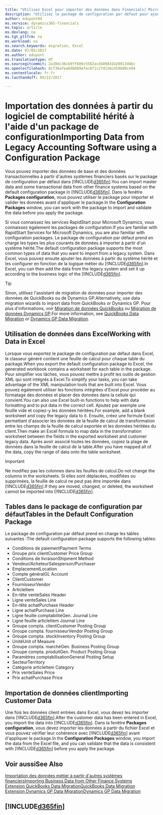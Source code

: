 ```yaml
---
title: "Utilisez Excel pour importer des données dans Financials| Microsoft Docs"
description: "Utilisez le package de configuration par défaut pour ajouter des données client dans Excel et les importer ensuite dans Dynamics 365 for Financials."
author: edupont04
ms.service: dynamics365-financials
ms.topic: article
ms.devlang: na
ms.tgt_pltfrm: na
ms.workload: na
ms.search.keywords: migration, Excel
ms.date: 07/05/2017
ms.author: edupont
ms.translationtype: HT
ms.sourcegitcommit: 2a38dc36cb9ff609c5582acd489841b20013d4bc
ms.openlocfilehash: 8cf36afea60b089afac8f1c27d126cd19b88ce94
ms.contentlocale: fr-fr
ms.lasthandoff: 09/22/2017

---
```

# <a name="importing-data-from-legacy-accounting-software-using-a-configuration-package"></a><span data-ttu-id="93cda-103">Importation des données à partir du logiciel de comptabilité hérité à l'aide d'un package de configuration</span><span class="sxs-lookup"><span data-stu-id="93cda-103">Importing Data from Legacy Accounting Software using a Configuration Package</span></span>
<span data-ttu-id="93cda-104">Vous pouvez importer des données de base et des données transactionnelles à partir d'autres systèmes financiers basés sur le package de configuration par défaut dans [!INCLUDE[d365fin](includes/d365fin_md.md)].</span><span class="sxs-lookup"><span data-stu-id="93cda-104">You can import master data and some transactional data from other finance systems based on the default configuration package in [!INCLUDE[d365fin](includes/d365fin_md.md)].</span></span> <span data-ttu-id="93cda-105">Dans la fenêtre **Packages configuration**, vous pouvez utiliser le package pour importer et valider les données avant d'appliquer le package.</span><span class="sxs-lookup"><span data-stu-id="93cda-105">In the **Configuration Packages** window, you can work with the package to import and validate the data before you apply the package.</span></span>  

<span data-ttu-id="93cda-106">Si vous connaissez les services RapidStart pour Microsoft Dynamics, vous connaissez également les packages de configuration.</span><span class="sxs-lookup"><span data-stu-id="93cda-106">If you are familiar with RapidStart Services for Microsoft Dynamics, you are also familiar with configuration packages.</span></span> <span data-ttu-id="93cda-107">Le package de configuration par défaut prend en charge les types les plus courants de données à importer à partir d'un système hérité.</span><span class="sxs-lookup"><span data-stu-id="93cda-107">The default configuration package supports the most common types of data that you want to import from a legacy system.</span></span> <span data-ttu-id="93cda-108">Dans Excel, vous pouvez ensuite ajouter les données à partir du système hérité et les configurer en fonction de la logique métier du [!INCLUDE[d365fin](includes/d365fin_md.md)].</span><span class="sxs-lookup"><span data-stu-id="93cda-108">In Excel, you can then add the data from the legacy system and set it up according to the business logic of the [!INCLUDE[d365fin](includes/d365fin_md.md)].</span></span>  

> [!TIP]  
>   <span data-ttu-id="93cda-109">Sinon, utilisez l'assistant de migration de données pour importer des données de QuickBooks ou de Dynamics GP.</span><span class="sxs-lookup"><span data-stu-id="93cda-109">Alternatively, use data migration wizards to import data from QuickBooks or Dynamics GP.</span></span> <span data-ttu-id="93cda-110">Pour plus d'informations, voir [Migration de données QuickBooks](ui-extensions-quickbooks-data-migration.md) ou [Migration de données Dynamics GP](ui-extensions-dynamicsgp-data-migration.md).</span><span class="sxs-lookup"><span data-stu-id="93cda-110">For more information, see [QuickBooks Data Migration](ui-extensions-quickbooks-data-migration.md) or [Dynamics GP Data Migration](ui-extensions-dynamicsgp-data-migration.md).</span></span>  

## <a name="working-with-data-in-excel"></a><span data-ttu-id="93cda-111">Utilisation de données dans Excel</span><span class="sxs-lookup"><span data-stu-id="93cda-111">Working with Data in Excel</span></span>
<span data-ttu-id="93cda-112">Lorsque vous exportez le package de configuration par défaut dans Excel, le classeur généré contient une feuille de calcul pour chaque table du package.</span><span class="sxs-lookup"><span data-stu-id="93cda-112">When you export the default configuration package to Excel, the generated workbook contains a worksheet for each table in the package.</span></span> <span data-ttu-id="93cda-113">Pour simplifier vos tâches, vous pouvez mettre à profit les outils de gestion XML qui sont intégrés à Excel.</span><span class="sxs-lookup"><span data-stu-id="93cda-113">To simplify your tasks, you can take advantage of the XML manipulation tools that are built into Excel.</span></span> <span data-ttu-id="93cda-114">Vous pouvez également utiliser les fonctions intégrées d'Excel pour procéder au formatage des données et placer des données dans la cellule qui convient.</span><span class="sxs-lookup"><span data-stu-id="93cda-114">You can also use Excel built-in functions to help with data formatting and to put data in the correct cell.</span></span> <span data-ttu-id="93cda-115">Ajoutez par exemple une feuille vide et copiez-y les données héritées.</span><span class="sxs-lookup"><span data-stu-id="93cda-115">For example, add a blank worksheet and copy the legacy data to it.</span></span> <span data-ttu-id="93cda-116">Ensuite, créez une formule Excel permettant d'associer les données de la feuille de calcul de transformation entre les champs de la feuille de calcul exportée et les données héritées du client.</span><span class="sxs-lookup"><span data-stu-id="93cda-116">Then make an Excel formula to map data in the transformation worksheet between the fields in the exported worksheet and customer legacy data.</span></span> <span data-ttu-id="93cda-117">Après avoir associé toutes les données, copiez la plage de données dans la feuille de calcul de la table.</span><span class="sxs-lookup"><span data-stu-id="93cda-117">After you have mapped all of the data, copy the range of data onto the table worksheet.</span></span>  

> [!IMPORTANT]  
>  <span data-ttu-id="93cda-118">Ne modifiez pas les colonnes dans les feuilles de calcul.</span><span class="sxs-lookup"><span data-stu-id="93cda-118">Do not change the columns in the worksheets.</span></span> <span data-ttu-id="93cda-119">Si elles sont déplacées, modifiées ou supprimées, la feuille de calcul ne peut pas être importée dans [!INCLUDE[d365fin](includes/d365fin_md.md)].</span><span class="sxs-lookup"><span data-stu-id="93cda-119">If they are moved, changed, or deleted, the worksheet cannot be imported into [!INCLUDE[d365fin](includes/d365fin_md.md)].</span></span>

## <a name="tables-in-the-default-configuration-package"></a><span data-ttu-id="93cda-120">Tables dans le package de configuration par défaut</span><span class="sxs-lookup"><span data-stu-id="93cda-120">Tables in the Default Configuration Package</span></span>
<span data-ttu-id="93cda-121">Le package de configuration par défaut prend en charge les tables suivantes :</span><span class="sxs-lookup"><span data-stu-id="93cda-121">The default configuration package supports the following tables:</span></span>

-   <span data-ttu-id="93cda-122">Conditions de paiement</span><span class="sxs-lookup"><span data-stu-id="93cda-122">Payment Terms</span></span>
-   <span data-ttu-id="93cda-123">Groupe prix client</span><span class="sxs-lookup"><span data-stu-id="93cda-123">Customer Price Group</span></span>
-   <span data-ttu-id="93cda-124">Conditions de livraison</span><span class="sxs-lookup"><span data-stu-id="93cda-124">Shipment Method</span></span>
-   <span data-ttu-id="93cda-125">Vendeur/Acheteur</span><span class="sxs-lookup"><span data-stu-id="93cda-125">Salesperson/Purchaser</span></span>
-   <span data-ttu-id="93cda-126">Emplacement</span><span class="sxs-lookup"><span data-stu-id="93cda-126">Location</span></span>
-   <span data-ttu-id="93cda-127">Compte général</span><span class="sxs-lookup"><span data-stu-id="93cda-127">GL Account</span></span>
-   <span data-ttu-id="93cda-128">Client</span><span class="sxs-lookup"><span data-stu-id="93cda-128">Customer</span></span>
-   <span data-ttu-id="93cda-129">Fournisseur</span><span class="sxs-lookup"><span data-stu-id="93cda-129">Vendor</span></span>
-   <span data-ttu-id="93cda-130">Article</span><span class="sxs-lookup"><span data-stu-id="93cda-130">Item</span></span>
-   <span data-ttu-id="93cda-131">En-tête vente</span><span class="sxs-lookup"><span data-stu-id="93cda-131">Sales Header</span></span>
-   <span data-ttu-id="93cda-132">Ligne vente</span><span class="sxs-lookup"><span data-stu-id="93cda-132">Sales Line</span></span>
-   <span data-ttu-id="93cda-133">En-tête achat</span><span class="sxs-lookup"><span data-stu-id="93cda-133">Purchase Header</span></span>
-   <span data-ttu-id="93cda-134">Ligne achat</span><span class="sxs-lookup"><span data-stu-id="93cda-134">Purchase Line</span></span>
-   <span data-ttu-id="93cda-135">Ligne feuille comptabilité</span><span class="sxs-lookup"><span data-stu-id="93cda-135">Gen. Journal Line</span></span>
-   <span data-ttu-id="93cda-136">Ligne feuille article</span><span class="sxs-lookup"><span data-stu-id="93cda-136">Item Journal Line</span></span>
-   <span data-ttu-id="93cda-137">Groupe compta. client</span><span class="sxs-lookup"><span data-stu-id="93cda-137">Customer Posting Group</span></span>
-   <span data-ttu-id="93cda-138">Groupe compta. fournisseur</span><span class="sxs-lookup"><span data-stu-id="93cda-138">Vendor Posting Group</span></span>
-   <span data-ttu-id="93cda-139">Groupe compta. stock</span><span class="sxs-lookup"><span data-stu-id="93cda-139">Inventory Posting Group</span></span>
-   <span data-ttu-id="93cda-140">Unité</span><span class="sxs-lookup"><span data-stu-id="93cda-140">Unit of Measure</span></span>
-   <span data-ttu-id="93cda-141">Groupe compta. marché</span><span class="sxs-lookup"><span data-stu-id="93cda-141">Gen. Business Posting Group</span></span>
-   <span data-ttu-id="93cda-142">Groupe compta. produit</span><span class="sxs-lookup"><span data-stu-id="93cda-142">Gen. Product Posting Group</span></span>
-   <span data-ttu-id="93cda-143">Paramètres comptabilisation</span><span class="sxs-lookup"><span data-stu-id="93cda-143">General Posting Setup</span></span>
-   <span data-ttu-id="93cda-144">Secteur</span><span class="sxs-lookup"><span data-stu-id="93cda-144">Territory</span></span>
-   <span data-ttu-id="93cda-145">Catégorie article</span><span class="sxs-lookup"><span data-stu-id="93cda-145">Item Category</span></span>
-   <span data-ttu-id="93cda-146">Prix vente</span><span class="sxs-lookup"><span data-stu-id="93cda-146">Sales Price</span></span>
-   <span data-ttu-id="93cda-147">Prix achat</span><span class="sxs-lookup"><span data-stu-id="93cda-147">Purchase Price</span></span>

## <a name="importing-customer-data"></a><span data-ttu-id="93cda-148">Importation de données client</span><span class="sxs-lookup"><span data-stu-id="93cda-148">Importing Customer Data</span></span>
<span data-ttu-id="93cda-149">Une fois les données client entrées dans Excel, vous devez les importer dans [!INCLUDE[d365fin](includes/d365fin_md.md)].</span><span class="sxs-lookup"><span data-stu-id="93cda-149">After the customer data has been entered in Excel, you import the data into [!INCLUDE[d365fin](includes/d365fin_md.md)].</span></span> <span data-ttu-id="93cda-150">Dans la fenêtre **Packages configuration**, vous devez importer les données à partir du fichier Excel et vous pouvez vérifier leur cohérence avec [!INCLUDE[d365fin](includes/d365fin_md.md)] avant d'appliquer le package.</span><span class="sxs-lookup"><span data-stu-id="93cda-150">In the **Configuration Packages** window, you import the data from the Excel file, and you can validate that the data is consistent with [!INCLUDE[d365fin](includes/d365fin_md.md)] before you apply the package.</span></span>

## <a name="see-also"></a><span data-ttu-id="93cda-151">Voir aussi</span><span class="sxs-lookup"><span data-stu-id="93cda-151">See Also</span></span>
[<span data-ttu-id="93cda-152">Importation des données métier à partir d'autres systèmes financiers</span><span class="sxs-lookup"><span data-stu-id="93cda-152">Importing Business Data from Other Finance Systems</span></span>](upload-data.md)  
[<span data-ttu-id="93cda-153">Extension QuickBooks Data Migration</span><span class="sxs-lookup"><span data-stu-id="93cda-153">QuickBooks Data Migration</span></span>](ui-extensions-quickbooks-data-migration.md)  
[<span data-ttu-id="93cda-154">Extension Dynamics GP Data Migration</span><span class="sxs-lookup"><span data-stu-id="93cda-154">Dynamics GP Data Migration</span></span>](ui-extensions-dynamicsgp-data-migration.md)  

## [!INCLUDE[d365fin](includes/free_trial_md.md)]

